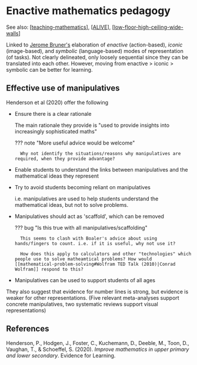 # Enactive mathematics pedagogy

See also: [[teaching-mathematics]], [[ALIVE]], [[low-floor-high-ceiling-wide-walls]]

Linked to [Jerome Bruner's](https://en.wikipedia.org/wiki/Jerome_Bruner#Developmental_psychology) elaboration of _enactive_ (action-based), _iconic_ (image-based), and _symbolic_ (language-based) modes of representation (of tasks). Not clearly delineated, only loosely sequential since they can be translated into each other. However, moving from enactive > iconic > symbolic can be better for learning.

## Effective use of manipulatives


Henderson et al (2020) offer the following

- Ensure there is a clear rationale

    The main rationale they provide is "used to provide insights into increasingly sophisticated maths"

    ??? note "More useful advice would be welcome"

        Why not identify the situations/reasons why manipulatives are required, when they provide advantage?

- Enable students to understand the links between manipulatives and the mathematical ideas they represent

- Try to avoid students becoming reliant on manipulatives

    i.e. manipulatives are used to help students understand the mathematical ideas, but not to solve problems.

- Manipulatives should act as 'scaffold', which can be removed

    ??? bug "Is this true with all manipulatives/scaffolding"

        This seems to clash with Boaler's advice about using hands/fingers to count. i.e. if it is useful, why not use it? 

        How does this apply to calculators and other "technologies" which people use to solve matheamtical problems? How would [[mathematical-problem-solving#Wolfram TED Talk (2010)|Conrad Wolfram]] respond to this?

- Manipulatives can be used to support students of all ages

They also suggest that evidence for number lines is strong, but evidence is weaker for other representations. (Five relevant meta-analyses support concrete manipulatives, two systematic reviews support visual representations)

## References

Henderson, P., Hodgen, J., Foster, C., Kuchemann, D., Deeble, M., Toon, D., Vaughan, T., & Schoeffel, S. (2020). *Improve mathematics in upper primary and lower secondary*. Evidence for Learning.

[//begin]: # "Autogenerated link references for markdown compatibility"
[teaching-mathematics]: teaching-mathematics "Teaching Mathematics"
[ALIVE]: alive "ALIVE"
[low-floor-high-ceiling-wide-walls]: ..%2Flow-floor-high-ceiling-wide-walls "Low Floor, High Ceiling, Wide Walls"
[//end]: # "Autogenerated link references"